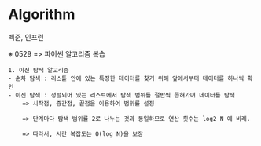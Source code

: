 # Algorithm

백준, 인프런

※ 0529 => 파이썬 알고리즘 복습 

    1. 이진 탐색 알고리즘
    - 순차 탐색 : 리스틑 안에 있는 특정한 데이터를 찾기 위해 앞에서부터 데이터를 하나씩 확인
    - 이진 탐색 : 정렬되어 있는 리스트에서 탐색 범위를 절반씩 좁혀가며 데이터를 탐색
        => 시작점, 중간점, 끝점을 이용하여 범위를 설정

        => 단계마다 탐색 범위를 2로 나누는 것과 동일하므로 연산 횟수는 log2 N 에 비례.
        
        => 따라서, 시간 복잡도는 O(log N)을 보장
